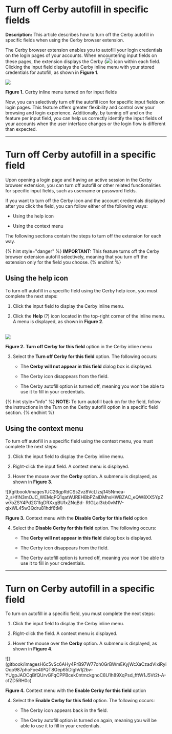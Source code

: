 # Turn off Cerby autofill in specific fields

**Description:** This article describes how to turn off the Cerby autofill in specific fields when using the Cerby browser extension.

The Cerby browser extension enables you to autofill your login credentials on
the login pages of your accounts. When encountering input fields on these
pages, the extension displays the Cerby
(![](gitbook/imageszRByv4Wmp19BVjx-8J26djhohxWHC4CT4gKXeATT6_ZHvnFbDMZXckR1ZV_mh7aJGa5PXOfWFTBNA5s1QWXo7R-52qx5iM7WsC6ImV1yIqIkL2c1Rnidpou8OiZc6okT2aMR6Ysy_OPmgkGmmJIUXMY))
icon within each field. Clicking the input field displays the Cerby inline
menu with your stored credentials for autofill, as shown in **Figure 1**.

![](gitbook/imagesznb84IW6zaviB9zZx2_AjpuASbgF2i6KXwGq2_yXmCax6nuZHUnnG01CeReRn6FJaXHXBVRT38Nea7ciCvkfGnpyBRzLTq4CzyGuIs-9DFGYJA1dF2RV7UmqApYCLhkgDR3epy3b1kIZdb0WdteqNKY)

**Figure 1.** Cerby inline menu turned on for input fields

Now, you can selectively turn off the autofill icon for specific input fields
on login pages. This feature offers greater flexibility and control over your
browsing and login experience. Additionally, by turning off and on the feature
per input field, you can help us correctly identify the input fields of your
accounts when the user interface changes or the login flow is different than
expected.

* * *

# Turn off Cerby autofill in a specific field

Upon opening a login page and having an active session in the Cerby browser
extension, you can turn off autofill or other related functionalities for
specific input fields, such as username or password fields.

If you want to turn off the Cerby icon and the account credentials displayed
after you click the field, you can follow either of the following ways:

  * Using the help icon

  * Using the context menu

The following sections contain the steps to turn off the extension for each
way.

{% hint style="danger" %} **IMPORTANT:** This feature turns off the Cerby
browser extension autofill selectively, meaning that you turn off the
extension only for the field you choose. {% endhint %}

## **Using the help icon**

To turn off autofill in a specific field using the Cerby help icon, you must
complete the next steps:

  1. Click the input field to display the Cerby inline menu.

  2. Click the **Help** (?) icon located in the top-right corner of the inline menu. A menu is displayed, as shown in **Figure 2**.  
​

![](gitbook/imagesD9Yqp3yZOjxvv5fYhOA1AGqeCtFvUL2-k3UR_Dy-a9apwYu_f3c0QgHEDOUuOtfEeNyjID5uUXDetf4i2jGhoUpB6NZ2QkpaqCxDw8TpiWuIccq6HeZdTbtqV6UeMRZIMFefdsryGeVHgiWqFO4K7tg)

**Figure 2.** **Turn off Cerby for this field** option in the Cerby inline
menu

  3. Select the **Turn off Cerby for this field** option. The following occurs:

     * The **Cerby will not appear in this field** dialog box is displayed.

     * The Cerby icon disappears from the field.

     * The Cerby autofill option is turned off, meaning you won’t be able to use it to fill in your credentials.

{% hint style="info" %} **NOTE:** To turn autofill back on for the field,
follow the instructions in the Turn on the Cerby autofill option in a specific
field section. {% endhint %}

## **Using the context menu**

To turn off autofill in a specific field using the context menu, you must
complete the next steps:

  1. Click the input field to display the Cerby inline menu.

  2. Right-click the input field. A context menu is displayed.

  3. Hover the mouse over the **Cerby** option. A submenu is displayed, as shown in **Figure 3**.

![](gitbook/images1UC26gpRdCSs2vz8VcLIzsj145Nmea-2_sHflN3mOJC_WEMqPQ1qatWJREHBbPZalDMhsHWBZAC_eQW8XX5YpZw7oZSY4Pd2G1fgDRXxgBUfxZNqBd-
RfGLaI3kb0vM1V-qixWL45w3Qdru81hdf6tM)

**Figure 3.** Context menu with the **Disable Cerby for this field** option

  4. Select the **Disable Cerby for this field** option. The following occurs:

     * The **Cerby will not appear in this field** dialog box is displayed.

     * The Cerby icon disappears from the field.

     * The Cerby autofill option is turned off, meaning you won’t be able to use it to fill in your credentials.

* * *

# Turn on Cerby autofill in a specific field

To turn on autofill in a specific field, you must complete the next steps:

  1. Click the input field to display the Cerby inline menu.

  2. Right-click the field. A context menu is displayed.

  3. Hover the mouse over the **Cerby** option. A submenu is displayed, as shown in **Figure 4**.

![](gitbook/imagesH6c5vSc6AHy4PrB97W77oh0GrBWmEKyjWcXaCzadVIxiRyiOqo987phoFoe4tPQT8Gep65DlghVIj2bv-
YUgpJAOCqBfQUrvGFqCPPBcek0ntmckgnoC8U1h89XqPsd_fftW1J5Vt2t-A-cfZD5RH0c)

**Figure 4.** Context menu with the **Enable Cerby for this field** option

  4. Select the **Enable Cerby for this field** option. The following occurs:

     * The Cerby icon appears back in the field.

     * The Cerby autofill option is turned on again, meaning you will be able to use it to fill in your credentials.

